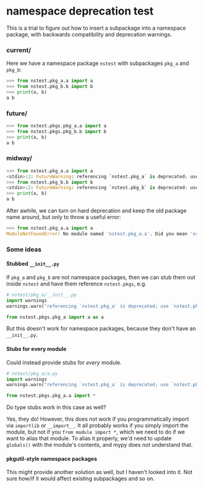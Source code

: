 # namespace deprecation test

This is a trial to figure out how to insert a subpackage into a namespace package, with backwards compatibility and deprecation warnings.

### current/

Here we have a namespace package `nstest` with subpackages `pkg_a` and `pkg_b`:

```python
>>> from nstest.pkg_a.a import a
>>> from nstest.pkg_b.b import b
>>> print(a, b)
a b
```

### future/

```python
>>> from nstest.pkgs.pkg_a.a import a
>>> from nstest.pkgs.pkg_b.b import b
>>> print(a, b)
a b
```

### midway/

```python
>>> from nstest.pkg_a.a import a
<stdin>:2: FutureWarning: referencing `nstest.pkg_a` is deprecated; use `nstest.pkgs.pkg_a` instead
>>> from nstest.pkg_b.b import b
<stdin>:2: FutureWarning: referencing `nstest.pkg_b` is deprecated; use `nstest.pkgs.pkg_b` instead
>>> print(a, b)
a b
```

After awhile, we can turn on hard deprecation and keep the old package name around, but only to throw a useful error:

```python
>>> from nstest.pkg_a.a import a
ModuleNotFoundError: No module named 'nstest.pkg_a.a'. Did you mean 'nstest.pkgs.pkg_a.a'?
```

### Some ideas

#### Stubbed `__init__.py`

If `pkg_a` and `pkg_b` are not namespace packages, then we can stub them out inside `nstest` and have them reference `nstest.pkgs`, e.g.

```python
# nstest/pkg_a/__init__.py
import warnings
warnings.warn("referencing `nstest.pkg_a` is deprecated; use `nstest.pkgs.pkg_a` instead")

from nstest.pkgs.pkg_a import a as a
```

But this doesn't work for namespace packages, because they don't have an `__init__.py`.

#### Stubs for every module

Could instead provide stubs for _every_ module.

```python
# nstest/pkg_a/a.py
import warnings
warnings.warn("referencing `nstest.pkg_a` is deprecated; use `nstest.pkgs.pkg_a` instead")

from nstest.pkgs.pkg_a.a import *
```

Do type stubs work in this case as well?

Yes, they do! However, this does not work if you programmatically import via `importlib` or `__import__`. It all probably works if you simply import the module, but not if you `from module import *`, which we need to do if we want to alias that module. To alias it properly, we'd need to update `globals()` with the module's contents, and mypy does _not_ understand that.

#### pkgutil-style namespace packages

This might provide another solution as well, but I haven't looked into it. Not sure how/if it would affect existing subpackages and so on.
